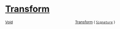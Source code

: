 # [Transform](./AddVector-100663611.md)



<sub>[Void](https://docs.microsoft.com/en-us/dotnet/api/System.Void)</sub><img width=200/><sub>[Transform](./AddVector-100663611.md) ( [`Signature`](./../../Signature.md) )</sub><br>


